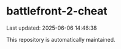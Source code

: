 # battlefront-2-cheat

Last updated: 2025-06-06 14:46:38

This repository is automatically maintained.
